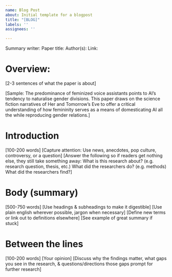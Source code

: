 ```yaml
---
name: Blog Post
about: Initial template for a blogpost
title: "[BLOG]"
labels: ''
assignees: ''

---
```


Summary writer: 
Paper title: 
Author(s): 
Link:

# Overview: 

[2-3 sentences of what the paper is about]

[Sample: The predominance of feminized voice assistants points to AI’s tendency to naturalise gender divisions. This paper draws on the science fiction narratives of Her and Tomorrow’s Eve to offer a critical understanding of how femininity serves as a means of domesticating AI all the while reproducing gender relations.]

# Introduction

[100-200 words]
[Capture attention: Use news, anecdotes, pop culture, controversy, or a question]
[Answer the following so if readers get nothing else, they still take something away: 
What is this research about? (e.g. research question, thesis, etc.)
What did the researchers do? (e.g. methods)
What did the researchers find?]

# Body (summary)

[500-750 words]
[Use headings & subheadings to make it digestible]
[Use plain english wherever possible, jargon when necessary]
[Define new terms or link out to definitions elsewhere]
[See example of great summary if stuck]

# Between the lines

[100-200 words]
[Your opinion]
[Discuss why the findings matter, what gaps you see in the research, & questions/directions those gaps prompt for further research]
